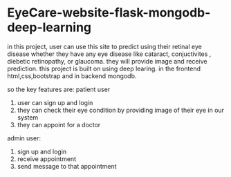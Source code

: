# EyeCare-website-flask-mongodb-deep-learning

in this project, user can use this site to predict using their retinal eye disease whether they have any eye disease like cataract, conjuctivites , diebetic retinopathy,
or glaucoma. they will provide image and receive prediction. this project is built on using deep learing. in the frontend html,css,bootstrap and in backend mongodb.

so the key features are:
patient user
1. user can sign up and login
2. they can check their eye condition by providing image of their eye in our system
3. they can appoint for a doctor

admin user:
1. sign up and login
2. receive appointment
3. send message to that appointment
